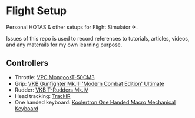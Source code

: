 # Flight Setup

Personal HOTAS &amp; other setups for Flight Simulator ✈.

Issues of this repo is used to record references to tutorials, articles, videos, and any materails for my own learning purpose.

## Controllers

* Throttle: [VPC MongoosT-50CM3](Controls/VPC_MongoosT-50CM3/README.md)
* Grip: [VKB Gunfighter Mk.III 'Modern Combat Edition' Ultimate](Controls/VKB_MCG_Ultimate/README.md)
* Rudder: [VKB T-Rudders Mk.IV](Controls/VKB_T-Rudders/README.md)
* Head tracking: [TrackIR](Controls/TrackIR/README.md)
* One handed keyboard: [Koolertron One Handed Macro Mechanical Keyboard](Controls/Koolertron_Keyboard/README.md)

